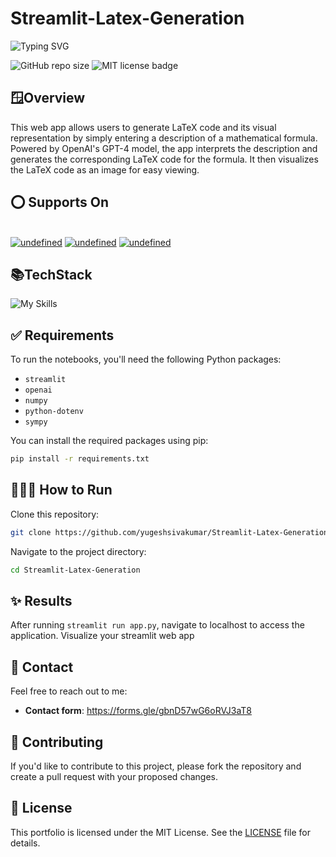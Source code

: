 # Streamlit-Latex-Generation

![Typing SVG](https://readme-typing-svg.demolab.com/?lines=Welcome+to+Latex+Generator!+🚀)

![GitHub repo size](https://img.shields.io/github/repo-size/yugeshsivakumar/Streamlit-Latex-Generation)
![MIT license badge](https://img.shields.io/github/license/JanDeDobbeleer/oh-my-posh.svg)

## 🪟Overview
This web app allows users to generate LaTeX code and its visual representation by simply entering a description of a mathematical formula. Powered by OpenAI's GPT-4 model, the app interprets the description and generates the corresponding LaTeX code for the formula. It then visualizes the LaTeX code as an image for easy viewing.

## ⭕ Supports On 
  <br>
  <a href="https://github.com/GitSquared/edex-ui/releases/download/v2.2.8/eDEX-UI-Windows.exe" target="_blank"><img alt="undefined" src="https://badgen.net/badge/Download/Windows/?color=blue&icon=windows&label"></a>
  <a href="https://github.com/GitSquared/edex-ui/releases/download/v2.2.8/eDEX-UI-macOS.dmg" target="_blank"><img alt="undefined" src="https://badgen.net/badge/Download/macOS/?color=black&icon=apple&label"></a>
  <a href="https://github.com/GitSquared/edex-ui/releases/download/v2.2.8/eDEX-UI-Linux-x86_64.AppImage" target="_blank"><img alt="undefined" src="https://badgen.net/badge/Download/Linux64/?color=orange&icon=terminal&label"></a>
  <br>

## 📚TechStack

![My Skills](https://skillicons.dev/icons?i=replit,git,github,vscode)

## ✅ Requirements
To run the notebooks, you'll need the following Python packages:

- `streamlit`
- `openai`
- `numpy`
- `python-dotenv`
- `sympy`

You can install the required packages using pip:

```bash
pip install -r requirements.txt
```
  
## 🏃‍♂️‍➡️ How to Run
Clone this repository:

```bash
git clone https://github.com/yugeshsivakumar/Streamlit-Latex-Generation
```
Navigate to the project directory:

```bash
cd Streamlit-Latex-Generation
```

## ✨ Results
After running `streamlit run app.py`, navigate to localhost to access the application. Visualize your streamlit web app

## 📩 Contact

Feel free to reach out to me:

- **Contact form**: https://forms.gle/gbnD57wG6oRVJ3aT8

## 🛂 Contributing
If you'd like to contribute to this project, please fork the repository and create a pull request with your proposed changes.

## 🔑 License

This portfolio is licensed under the MIT License. See the [LICENSE](LICENSE) file for details.

